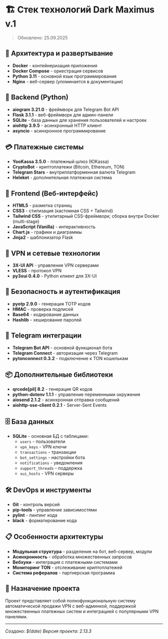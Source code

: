 # 🏗️ Стек технологий Dark Maximus v.1
> Обновлено: 25.09.2025

## 🐳 **Архитектура и развертывание**
- **Docker** - контейнеризация приложения
- **Docker Compose** - оркестрация сервисов
- **Python 3.11** - основной язык программирования
- **Nginx** - веб-сервер (упоминается в документации)

## 🐍 **Backend (Python)**
- **aiogram 3.21.0** - фреймворк для Telegram Bot API
- **Flask 3.1.1** - веб-фреймворк для админ-панели
- **SQLite** - база данных для хранения пользователей и настроек
- **aiohttp 3.9.5** - асинхронный HTTP клиент
- **asyncio** - асинхронное программирование

## 💳 **Платежные системы**
- **YooKassa 3.5.0** - платежный шлюз (ЮKassa)
- **CryptoBot** - криптоплатежи (Bitcoin, Ethereum, TON)
- **Telegram Stars** - внутриплатформенная валюта Telegram
- **Heleket** - дополнительная платежная система

## 🎨 **Frontend (Веб-интерфейс)**
- **HTML5** - разметка страниц
- **CSS3** - стилизация (кастомная CSS + Tailwind)
- **Tailwind CSS** - утилитарный CSS-фреймворк; сборка внутри Docker (multi-stage)
- **JavaScript (Vanilla)** - интерактивность
- **Chart.js** - графики и диаграммы
- **Jinja2** - шаблонизатор Flask

## 🔧 **VPN и сетевые технологии**
- **3X-UI API** - управление VPN серверами
- **VLESS** - протокол VPN
- **py3xui 0.4.0** - Python клиент для 3X-UI

## 🔐 **Безопасность и аутентификация**
- **pyotp 2.9.0** - генерация TOTP кодов
- **HMAC** - проверка подписей
- **Base64** - кодирование данных
- **Hashlib** - хеширование паролей

## 📱 **Telegram интеграции**
- **Telegram Bot API** - основной функционал бота
- **Telegram Connect** - авторизация через Telegram
- **pytonconnect 0.3.2** - подключение к TON кошелькам

## 📦 **Дополнительные библиотеки**
- **qrcode[pil] 8.2** - генерация QR кодов
- **python-dotenv 1.1.1** - управление переменными окружения
- **aiosend 2.1.2** - асинхронная отправка сообщений
- **aiohttp-sse-client 0.2.1** - Server-Sent Events

## 🗄️ **База данных**
- **SQLite** - основная БД с таблицами:
  - `users` - пользователи
  - `vpn_keys` - VPN ключи
  - `transactions` - транзакции
  - `bot_settings` - настройки бота
  - `notifications` - уведомления
  - `support_threads` - поддержка
  - `xui_hosts` - VPN серверы

## 🛠️ **DevOps и инструменты**
- **Git** - контроль версий
- **pip-tools** - управление зависимостями
- **pylint** - линтинг кода
- **black** - форматирование кода

## 📋 **Особенности архитектуры**
- **Модульная структура** - разделение на бот, веб-сервер, модули
- **Асинхронность** - обработка множественных запросов
- **Вебхуки** - интеграция с платежными системами
- **Мониторинг TON** - отслеживание криптоплатежей
- **Система рефералов** - партнерская программа

## 🎯 **Назначение проекта**
Проект представляет собой полнофункциональную систему автоматической продажи VPN с веб-админкой, поддержкой множественных платежных систем и интеграцией с популярными VPN панелями.

---

*Создано: $(date)*
*Версия проекта: 2.13.3*
